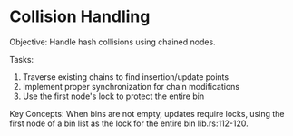 # Collision Handling

Objective: Handle hash collisions using chained nodes.

Tasks:
1. Traverse existing chains to find insertion/update points
2. Implement proper synchronization for chain modifications
3. Use the first node's lock to protect the entire bin

Key Concepts: When bins are not empty, updates require locks, using the first node of a bin list as the lock for the entire bin lib.rs:112-120.
